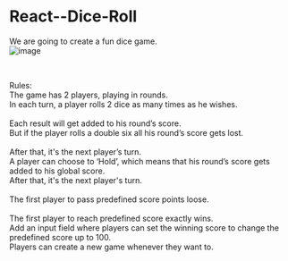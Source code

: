 # React--Dice-Roll
We are going to create a fun dice game. <br/>
![image](https://user-images.githubusercontent.com/127497841/230445501-f498cdb3-e648-4b69-973e-fdc207857497.png)

<br/>

Rules: <br/>
The game has 2 players, playing in rounds.
<br/> 
In each turn, a player rolls 2 dice as many times as he
wishes.
<br/> <br/>
Each result will get added to his round’s score.<br/>
But if the player rolls a double six all his round’s score
gets lost.
<br/> <br/>
After that, it's the next player’s turn.
<br/>
A player can choose to ‘Hold’, which means that his
round’s score gets added to his global score.
<br/>
After that, it's the next player's turn. <br/> <br/>
The first player to pass predefined score points loose. <br/> <br/>
The first player to reach predefined score exactly wins. <br/>
Add an input field where players can set the winning
score to change the predefined score up to 100. <br/>
Players can create a new game whenever they want to.
